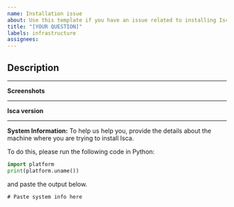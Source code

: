 ```yaml
---
name: Installation issue
about: Use this template if you have an issue related to installing Isca.
title: "[YOUR QUESTION]"
labels: infrastructure
assignees:
---
```


<!--
Thank you for taking the time to create an issue for your topic/question.
This issue provides a permanent record for others with similar questions
to gain insight at a later date - your contributions here are significant
to the community and much appreciated!

Please always remember to be courteous to others posting on this forum as
we are all here voluntarily to help others use Isca.

NOTE:
Isca team members are all full-time research scientists, so while we are very happy to provide
some support, response times may vary. If you need in-depth support, then we may suggest that one
 of us becomes a co-author on your next paper by providing long-term support on the issue.
-->

<!--
Please be sure to add an informative title to this issue
-->

## Description
<!--
Fill out a concise description of your topic/question in this section.
Feel free to post your code here using Markdown formatting
-->

-----
**Screenshots**
<!--
If applicable, add screenshots to help explain your problem.
-->

-----
**Isca version**
<!--
Please provide here your recent commit ID and tell us if you are working off your own fork or just
using the main Execlim verion.
-->

-----
**System Information:**
To help us help you, provide the details about the machine where you are trying to install Isca.

To do this, please run the following code in Python:
```py
import platform
print(platform.uname())
```
and paste the output below.
```txt
# Paste system info here

```
